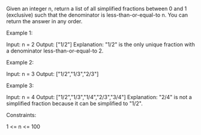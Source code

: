 Given an integer n, return a list of all simplified fractions between 0 and 1
(exclusive) such that the denominator is less-than-or-equal-to n. You can
return the answer in any order.


Example 1:


Input: n = 2
Output: ["1/2"]
Explanation: "1/2" is the only unique fraction with a denominator
less-than-or-equal-to 2.


Example 2:


Input: n = 3
Output: ["1/2","1/3","2/3"]


Example 3:


Input: n = 4
Output: ["1/2","1/3","1/4","2/3","3/4"]
Explanation: "2/4" is not a simplified fraction because it can be simplified
to "1/2".



Constraints:


1 <= n <= 100




